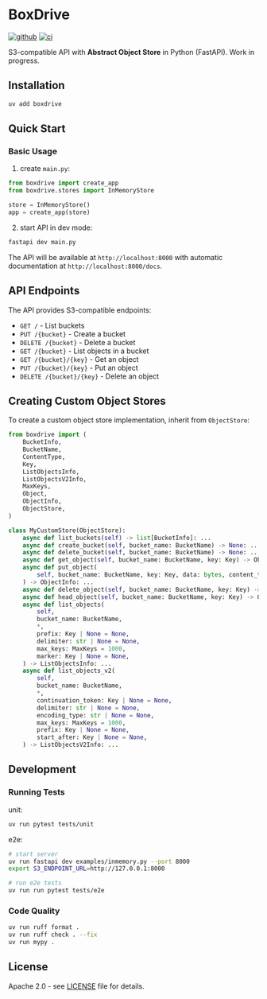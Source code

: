 # BoxDrive
[![github]](https://github.com/cospectrum/boxdrive)
[![ci]](https://github.com/cospectrum/boxdrive/actions)

[github]: https://img.shields.io/badge/github-cospectrum/boxdrive-8da0cb?logo=github
[ci]: https://github.com/cospectrum/boxdrive/workflows/ci/badge.svg

S3-compatible API with **Abstract Object Store** in Python (FastAPI).
Work in progress.

## Installation

```bash
uv add boxdrive
```

## Quick Start

### Basic Usage

1. create `main.py`:
```python
from boxdrive import create_app
from boxdrive.stores import InMemoryStore

store = InMemoryStore()
app = create_app(store)
```

2. start API in dev mode:
```bash
fastapi dev main.py
```
The API will be available at `http://localhost:8000` with automatic documentation at `http://localhost:8000/docs`.

## API Endpoints

The API provides S3-compatible endpoints:

- `GET /` - List buckets
- `PUT /{bucket}` - Create a bucket
- `DELETE /{bucket}` - Delete a bucket
- `GET /{bucket}` - List objects in a bucket
- `GET /{bucket}/{key}` - Get an object
- `PUT /{bucket}/{key}` - Put an object
- `DELETE /{bucket}/{key}` - Delete an object

## Creating Custom Object Stores

To create a custom object store implementation, inherit from `ObjectStore`:

```python
from boxdrive import (
    BucketInfo,
    BucketName,
    ContentType,
    Key,
    ListObjectsInfo,
    ListObjectsV2Info,
    MaxKeys,
    Object,
    ObjectInfo,
    ObjectStore,
)

class MyCustomStore(ObjectStore):
    async def list_buckets(self) -> list[BucketInfo]: ...
    async def create_bucket(self, bucket_name: BucketName) -> None: ...
    async def delete_bucket(self, bucket_name: BucketName) -> None: ...
    async def get_object(self, bucket_name: BucketName, key: Key) -> Object | None: ...
    async def put_object(
        self, bucket_name: BucketName, key: Key, data: bytes, content_type: ContentType | None = None
    ) -> ObjectInfo: ...
    async def delete_object(self, bucket_name: BucketName, key: Key) -> ObjectInfo: ...
    async def head_object(self, bucket_name: BucketName, key: Key) -> ObjectInfo | None: ...
    async def list_objects(
        self,
        bucket_name: BucketName,
        *,
        prefix: Key | None = None,
        delimiter: str | None = None,
        max_keys: MaxKeys = 1000,
        marker: Key | None = None,
    ) -> ListObjectsInfo: ...
    async def list_objects_v2(
        self,
        bucket_name: BucketName,
        *,
        continuation_token: Key | None = None,
        delimiter: str | None = None,
        encoding_type: str | None = None,
        max_keys: MaxKeys = 1000,
        prefix: Key | None = None,
        start_after: Key | None = None,
    ) -> ListObjectsV2Info: ...
```

## Development

### Running Tests

unit:
```bash
uv run pytest tests/unit
```

e2e:
```bash
# start server
uv run fastapi dev examples/inmemory.py --port 8000
export S3_ENDPOINT_URL=http://127.0.0.1:8000

# run e2e tests
uv run run pytest tests/e2e
```

### Code Quality

```bash
uv run ruff format .
uv run ruff check . --fix
uv run mypy .
```

## License

Apache 2.0 - see [LICENSE](./LICENSE) file for details.
